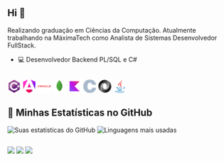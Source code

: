 ## Hi 👋

Realizando graduação em Ciências da Computação. Atualmente trabalhando na MáximaTech como Analista de Sistemas Desenvolvedor FullStack.

- 💻 Desenvolvedor Backend PL/SQL e C#
<br></br>
<div align="left">
  <img src="https://raw.githubusercontent.com/devicons/devicon/master/icons/csharp/csharp-original.svg" alt="C#" width="30" height="30"/>
  <img src="https://raw.githubusercontent.com/devicons/devicon/master/icons/angular/angular-original.svg" alt="Angular" width="30" height="30"/>
  <img src="https://raw.githubusercontent.com/devicons/devicon/master/icons/oracle/oracle-original.svg" alt="Oracle" width="30" height="30"/>
  <img src="https://raw.githubusercontent.com/devicons/devicon/master/icons/mongodb/mongodb-original.svg" alt="Mongo DB" width="30" height="30"/>
  <img src="https://raw.githubusercontent.com/devicons/devicon/master/icons/kotlin/kotlin-original.svg" alt="Kotlin" width="30" height="30"/>
  <img src="https://raw.githubusercontent.com/devicons/devicon/master/icons/c/c-original.svg" alt="C" width="30" height="30"/>
  <img src="https://raw.githubusercontent.com/devicons/devicon/master/icons/json/json-original.svg" alt="JSON" width="30" height="30"/>
  <img src="https://raw.githubusercontent.com/devicons/devicon/master/icons/java/java-original.svg" alt="Java" width="30" height="30"/>
</div>

## 🌟 Minhas Estatísticas no GitHub

<div align="left">
  <img src="https://github-readme-stats.vercel.app/api?username=fdapadilha&show_icons=true&theme=radical" alt="Suas estatísticas do GitHub" />
  <img src="https://github-readme-stats.vercel.app/api/top-langs/?username=fdapadilha&layout=compact&theme=radical" alt="Linguagens mais usadas" />
</div>
<h2 dir="auto"></h2>
<div dir="auto">
 <a href="https://www.instagram.com/fda.padilha/" rel="nofollow"><img src="https://camo.githubusercontent.com/cc8a4ea180871317216b7557a7a9b8f1b565ce74863323097aa367961c70de96/68747470733a2f2f696d672e736869656c64732e696f2f62616467652f2d496e7374616772616d2d2532334534343035463f7374796c653d666f722d7468652d6261646765266c6f676f3d696e7374616772616d266c6f676f436f6c6f723d7768697465" data-canonical-src="https://img.shields.io/badge/-Instagram-%23E4405F?style=for-the-badge&amp;logo=instagram&amp;logoColor=white" style="max-width: 100%;"></a>
 <a href="mailto:filipe.amaral.padilha@gmail.com"><img src="https://camo.githubusercontent.com/8a15df73eefc8d613bab8230d8859b6328119607d14846dd1f1e0e9b526126b2/68747470733a2f2f696d672e736869656c64732e696f2f62616467652f2d476d61696c2d2532333333333f7374796c653d666f722d7468652d6261646765266c6f676f3d676d61696c266c6f676f436f6c6f723d7768697465" data-canonical-src="https://img.shields.io/badge/-Gmail-%23333?style=for-the-badge&amp;logo=gmail&amp;logoColor=white" style="max-width: 100%;"></a>
  <a href="https://www.linkedin.com/in/fdapadilha/" rel="nofollow"><img src="https://camo.githubusercontent.com/7fee771b415a6f144501304c2c4074aa62a0dd96ddc0f8c0aafd95ac0af584c1/68747470733a2f2f696d672e736869656c64732e696f2f62616467652f2d4c696e6b6564496e2d2532333030373742353f7374796c653d666f722d7468652d6261646765266c6f676f3d6c696e6b6564696e266c6f676f436f6c6f723d7768697465" data-canonical-src="https://img.shields.io/badge/-LinkedIn-%230077B5?style=for-the-badge&amp;logo=linkedin&amp;logoColor=white" style="max-width: 100%;"></a> 
</div>

